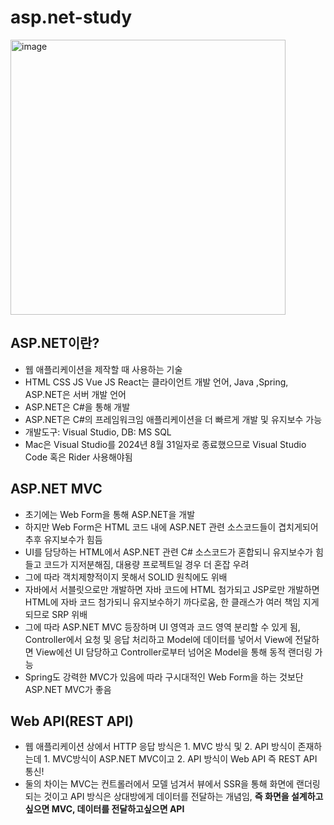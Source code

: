 # asp.net-study
<img width="440" alt="image" src="https://github.com/user-attachments/assets/b30e2b2f-1462-4757-ab0e-1d9dcc502eb7" />

<br>

## ASP.NET이란?
-  웹 애플리케이션을 제작할 때 사용하는 기술
- HTML CSS JS Vue JS React는 클라이언트 개발 언어, Java ,Spring, ASP.NET은 서버 개발 언어
- ASP.NET은 C#을 통해 개발
- ASP.NET은 C#의 프레임워크임 애플리케이션을 더 빠르게 개발 및 유지보수 가능
- 개발도구: Visual Studio, DB: MS SQL
- Mac은 Visual Studio를 2024년 8월 31일자로 종료했으므로 Visual Studio Code 혹은 Rider 사용해야됨

## ASP.NET MVC
- 초기에는 Web Form을 통해 ASP.NET을 개발
- 하지만 Web Form은 HTML 코드 내에 ASP.NET 관련 소스코드들이 겹치게되어 추후 유지보수가 힘듬
- UI를 담당하는 HTML에서 ASP.NET 관련 C# 소스코드가 혼합되니 유지보수가 힘들고 코드가 지저분해짐, 대용량 프로젝트일 경우 더 혼잡 우려
- 그에 따라 객치제향적이지 못해서 SOLID 원칙에도 위배
- 자바에서 서블릿으로만 개발하면 자바 코드에 HTML 첨가되고 JSP로만 개발하면 HTML에 자바 코드 첨가되니 유지보수하기 까다로움, 한 클래스가 여러 책임 지게되므로 SRP 위배
- 그에 따라 ASP.NET MVC 등장하며 UI 영역과 코드 영역 분리할 수 있게 됨, Controller에서 요청 및 응답 처리하고 Model에 데이터를 넣어서 View에 전달하면 View에선 UI 담당하고 Controller로부터 넘어온 Model을 통해 동적 랜더링 가능
- Spring도 강력한 MVC가 있음에 따라 구시대적인 Web Form을 하는 것보단 ASP.NET MVC가 좋음


## Web API(REST API)
- 웹 애플리케이션 상에서 HTTP 응답 방식은 1. MVC 방식 및 2. API 방식이 존재하는데 1. MVC방식이 ASP.NET MVC이고 2. API 방식이 Web API 즉 REST API 통신!
- 둘의 차이는 MVC는 컨트롤러에서 모델 넘겨서 뷰에서 SSR을 통해 화면에 랜더링되는 것이고 API 방식은 상대방에게 데이터를 전달하는 개념임, **즉 화면을 설계하고 싶으면 MVC, 데이터를 전달하고싶으면 API**
